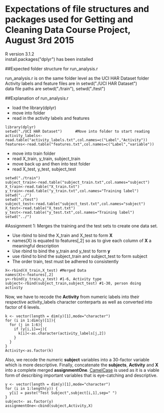 # Expectations of file structures and packages used for Getting and Cleaning Data Course Project, August 3rd 2015

R version 3.1.2<br>
install.packages("dplyr") has been installed<br>

##Expected folder structure for run_analysis.r

run_analysis.r is on the same folder level as the UCI HAR Dataset folder<br>
Activity labels and feature files are in setwd("./UCI HAR Dataset")<br>
data file paths are setwd("./train"), setwd("./test")<br>

##Explanation of run_analysis.r
- load the library(dplyr)
- move into folder
- read in the activity labels and features 

```
library(dplyr)                  
setwd("./UCI HAR Dataset")      #Move into folder to start reading
activity_labels<-read.table("activity_labels.txt",col.names=c("Label","Activity"))
features<-read.table("features.txt",col.names=c("Label","variable"))
```

- move into train folder
- read X_train, y_train, subject_train
- move back up and then into test folder
- read X_test, y_test, subject_test

```
setwd("./train")
subject_train<-read.table("subject_train.txt",col.names="subject")
X_train<-read.table("X_train.txt")
y_train<-read.table("y_train.txt",col.names="Training label")
setwd("../")
setwd("./test")
subject_test<-read.table("subject_test.txt",col.names="subject")
X_test<-read.table("X_test.txt")
y_test<-read.table("y_test.txt",col.names="Training label")
setwd("../")
```

#Assignment 1: Merges the training and the test sets to create one data set.
- Use rbind to bind the X_train and X_test to form **X**
- names(X) is equated to features[,2] so as to give each column of **X** a meaningful description
- Use rbind to bind the y_train and y_test to form **y**
- use rbind to bind the subject_train and subject_test to form subject
- The order train, test must be adhered to consistently

```
X<-rbind(X_train,X_test) #Merged Data
names(X)<-features[,2]
y<-rbind(y_train,y_test) #1-6, Activity type
subject<-rbind(subject_train,subject_test) #1-30, person doing activity
```

Now, we have to recode the **Activity** from numeric labels into their respective activity_labels character conterparts as well as converted into factor of 6 levels.

```
k <- vector(length = dim(y)[1],mode="character")
for (i in 1:dim(y)[1]){
  for (j in 1:6){
    if (y[i,1]==j){
      k[i]<-as.character(activity_labels[j,2])
    }
  }
}
Activity<-as.factor(k)
```

Also, we recode the numeric **subject** variables into a 30-factor variable which is more descriptive. Finally, concatenate the **subjects**, **Activity** and **X** into a complete merged **assignmentOne**. <a href="https://en.wikipedia.org/wiki/CamelCase">CamelCase</a> is used as it is a viable form of describing important variables that is eye-catching and descriptive.  

```
y <- vector(length = dim(y)[1],mode="character")
for (i in 1:length(y)) {
  y[i] = paste("Test Subject",subject[i,1],sep=" ")
}
subject<- as.factor(y)
assignmentOne<-cbind(subject,Activity,X) 
```


